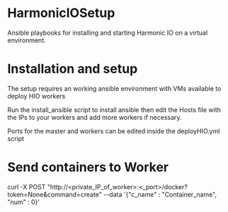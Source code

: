 # HarmonicIOSetup
Ansible playbooks for installing and starting Harmonic IO on a virtual environment.

# Installation and setup

The setup requires an working ansible environment with VMs available to deploy HIO workers 

Run the install_ansible script to install ansible then edit the Hosts file with the IPs to your workers and add more workers if necessary.

Ports for the master and workers can be edited inside the deployHIO.yml script

# Send containers to Worker

curl -X POST "http://<private_IP_of_worker>:<_port>/docker?token=None&command=create" --data '{"c_name" : "Container_name", "num" : 0}'
